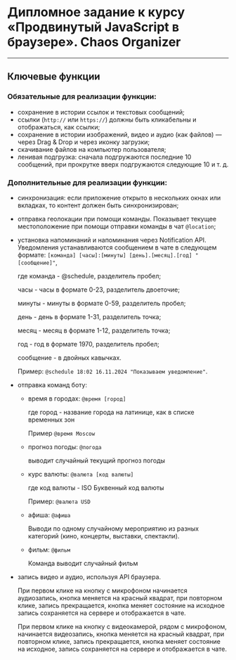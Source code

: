 # Дипломное задание к курсу «Продвинутый JavaScript в браузере». Chaos Organizer
---

## Ключевые функции
### Обязательные для реализации функции:

* сохранение в истории ссылок и текстовых сообщений;
* ссылки (`http://` или `https://`) должны быть кликабельны и отображаться, как ссылки;
* сохранение в истории изображений, видео и аудио (как файлов) — через Drag & Drop и через иконку загрузки;
* скачивание файлов на компьютер пользователя;
* ленивая подгрузка: сначала подгружаются последние 10 сообщений, при прокрутке вверх подгружаются следующие 10 и т. д.

### Дополнительные для реализации функции:

* синхронизация: если приложение открыто в нескольких окнах или вкладках, то контент должен быть синхронизирован;
  
  
* отправка геолокации при помощи команды. Показывает текущее местоположение при помощи отправки команды в чат `@location`;


* установка напоминаний и напоминания через Notification API. Уведомления устанавливаются сообщением в чате в следующем формате: `[команда] [часы]:[минуты] [день].[месяц].[год] "[сообщение]"`,

  где команда - @schedule, разделитель пробел;

  часы - часы в формате 0-23, разделитель двоеточие;

  минуты - минуты в формате 0-59, разделитель пробел;

  день - день в формате 1-31, разделитель точка;

  месяц - месяц в формате 1-12, разделитель точка;

  год - год в формате 1970, разделитель пробел;

  сообщение - в двойных кавычках.
  
  Пример: `@schedule 18:02 16.11.2024 "Показываем уведомление"`.


* отправка команд боту:
  
  * время в городах: `@время [город]`
  
    где город - название города на латинице, как в списке временных зон

    Пример `@время Moscow`
  * прогноз погоды: `@погода`
  
    выводит случайный текущий прогноз погоды
  * курс валюты: `@валюта [код валюты]`

    где код валюты - ISO Буквенный код валюты

    Пример: `@валюта USD`
  * афиша: `@афиша`
    
    Выводи по одному случайному мероприятию из разных категорий (кино, концерты, выставки, спектакли).
  * фильм: `@фильм`

    Команда выводит случайный фильм


* запись видео и аудио, используя API браузера.
  
  При первом клике на кнопку с микрофоном начинается аудиозапись, кнопка меняется на красный квадрат, при повторном клике, запись прекращается, кнопка меняет состояние на исходное запись сохраняется на сервере и отображается в чате.

  При первом клике на кнопку с видеокамерой, рядом с микрофоном, начинается видеозапись, кнопка меняется на красный квадрат, при повторном клике, запись прекращается, кнопка меняет состояние на исходное, запись сохраняется на сервере и отображается в чате.
